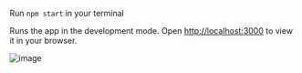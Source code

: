 
 Run `npm start` in your terminal

Runs the app in the development mode.
Open [http://localhost:3000](http://localhost:3000) to view it in your browser.

![image](https://github.com/Sonu208/Mi-Store-Clone/assets/99793746/9ebfd629-11d3-40d9-906a-f7c3977e3473)
